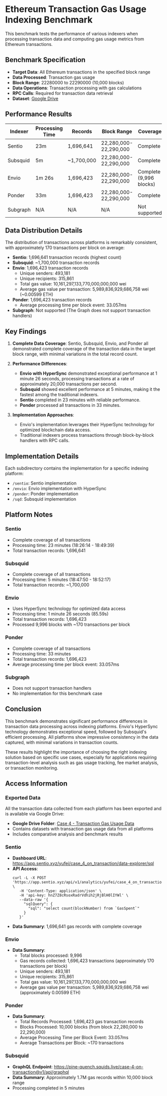 # Ethereum Transaction Gas Usage Indexing Benchmark

This benchmark tests the performance of various indexers when processing transaction data and computing gas usage metrics from Ethereum transactions.

## Benchmark Specification

- **Target Data**: All Ethereum transactions in the specified block range
- **Data Processed**: Transaction gas usage
- **Block Range**: 22280000 to 22290000 (10,000 blocks)
- **Data Operations**: Transaction processing with gas calculations
- **RPC Calls**: Required for transaction data retrieval
- **Dataset**: [Google Drive](https://drive.google.com/drive/u/0/folders/1Wxnc9bv5eVzCCQzDCdj_NI-rFB4e8iXk)

## Performance Results

| Indexer  | Processing Time | Records | Block Range | Coverage |
|----------|----------------|---------|-------------|----------|
| Sentio   | 23m            | 1,696,641 | 22,280,000-22,290,000 | Complete |
| Subsquid | 5m             | ~1,700,000 | 22,280,000-22,290,000 | Complete |
| Envio    | 1m 26s         | 1,696,423 | 22,280,000-22,290,000 | Complete (9,996 blocks) |
| Ponder   | 33m            | 1,696,423 | 22,280,000-22,290,000 | Complete |
| Subgraph | N/A            | N/A      | N/A         | Not supported |

## Data Distribution Details

The distribution of transactions across platforms is remarkably consistent, with approximately 170 transactions per block on average:

- **Sentio**: 1,696,641 transaction records (highest count)
- **Subsquid**: ~1,700,000 transaction records
- **Envio**: 1,696,423 transaction records
  - Unique senders: 493,181
  - Unique recipients: 315,861
  - Total gas value: 10,161,297,133,770,000,000,000 wei
  - Average gas value per transaction: 5,989,836,929,686,758 wei (~0.00599 ETH)
- **Ponder**: 1,696,423 transaction records
  - Average processing time per block event: 33.057ms
- **Subgraph**: Not supported (The Graph does not support transaction handlers)

## Key Findings

1. **Complete Data Coverage**: Sentio, Subsquid, Envio, and Ponder all demonstrated complete coverage of the transaction data in the target block range, with minimal variations in the total record count.

2. **Performance Differences**:
   - **Envio with HyperSync** demonstrated exceptional performance at 1 minute 26 seconds, processing transactions at a rate of approximately 20,000 transactions per second.
   - **Subsquid** showed excellent performance at 5 minutes, making it the fastest among the traditional indexers.
   - **Sentio** completed in 23 minutes with reliable performance.
   - **Ponder** processed all transactions in 33 minutes.

3. **Implementation Approaches**:
   - Envio's implementation leverages their HyperSync technology for optimized blockchain data access.
   - Traditional indexers process transactions through block-by-block handlers with RPC calls.

## Implementation Details

Each subdirectory contains the implementation for a specific indexing platform:
- `/sentio`: Sentio implementation 
- `/envio`: Envio implementation with HyperSync
- `/ponder`: Ponder implementation
- `/sqd`: Subsquid implementation

## Platform Notes

### Sentio
- Complete coverage of all transactions
- Processing time: 23 minutes (18:26:14 - 18:49:39)
- Total transaction records: 1,696,641

### Subsquid
- Complete coverage of all transactions
- Processing time: 5 minutes (18:47:50 - 18:52:17)
- Total transaction records: ~1,700,000

### Envio
- Uses HyperSync technology for optimized data access
- Processing time: 1 minute 26 seconds (85.59s)
- Total transaction records: 1,696,423
- Processed 9,996 blocks with ~170 transactions per block

### Ponder
- Complete coverage of all transactions
- Processing time: 33 minutes
- Total transaction records: 1,696,423
- Average processing time per block event: 33.057ms

### Subgraph
- Does not support transaction handlers
- No implementation for this benchmark case

## Conclusion

This benchmark demonstrates significant performance differences in transaction data processing across indexing platforms. Envio's HyperSync technology demonstrates exceptional speed, followed by Subsquid's efficient processing. All platforms show impressive consistency in the data captured, with minimal variations in transaction counts.

These results highlight the importance of choosing the right indexing solution based on specific use cases, especially for applications requiring transaction-level analysis such as gas usage tracking, fee market analysis, or transaction monitoring.

## Access Information

### Exported Data
All the transaction data collected from each platform has been exported and is available via Google Drive:
- **Google Drive Folder**: [Case 4 - Transaction Gas Usage Data](https://drive.google.com/drive/u/0/folders/1Wxnc9bv5eVzCCQzDCdj_NI-rFB4e8iXk)
- Contains datasets with transaction gas usage data from all platforms
- Includes comparative analysis and benchmark results

### Sentio
- **Dashboard URL**: https://app.sentio.xyz/yufei/case_4_on_transaction/data-explorer/sql
- **API Access**: 
  ```
  curl -L -X POST 'https://app.sentio.xyz/api/v1/analytics/yufei/case_4_on_transaction/sql/execute' \
     -H 'Content-Type: application/json' \
     -H 'api-key: hnZ7Z8cRsoxRadrVdhih2jRjBlH0lIYWl' \
     --data-raw '{
       "sqlQuery": {
         "sql": "select count(blockNumber) from `GasSpent`"
       }
     }'
  ```
- **Data Summary**: 1,696,641 gas records with complete coverage

### Envio
- **Data Summary**: 
  - Total blocks processed: 9,996
  - Gas records collected: 1,696,423 transactions (approximately 170 transactions per block)
  - Unique senders: 493,181
  - Unique recipients: 315,861
  - Total gas value: 10,161,297,133,770,000,000,000 wei
  - Average gas value per transaction: 5,989,836,929,686,758 wei (approximately 0.00599 ETH)

### Ponder
- **Data Summary**: 
  - Total Records Processed: 1,696,423 gas transaction records
  - Blocks Processed: 10,000 blocks (from block 22,280,000 to 22,290,000)
  - Average Processing Time per Block Event: 33.057ms
  - Average Transactions per Block: ~170 transactions

### Subsquid
- **GraphQL Endpoint**: https://pine-quench.squids.live/case-4-on-transaction@v1/api/graphql
- **Data Summary**: Approximately 1.7M gas records within 10,000 block range
- Processing completed in 5 minutes

